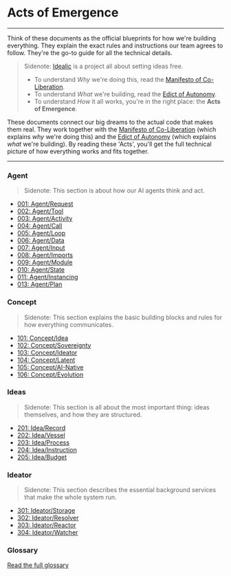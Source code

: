 # Acts of Emergence

---

Think of these documents as the official blueprints for how we're building everything. They explain the exact rules and instructions our team agrees to follow. They're the go-to guide for all the technical details.

> Sidenote: [Idealic](http://idealic.ai) is a project all about setting ideas free.
>
> - To understand _Why_ we're doing this, read the [Manifesto of Co-Liberation](../manifesto/).
> - To understand _What_ we're building, read the [Edict of Autonomy](../edict/).
> - To understand _How_ it all works, you're in the right place: the **Acts of Emergence**.

These documents connect our big dreams to the actual code that makes them real. They work together with the [Manifesto of Co-Liberation](../manifesto/) (which explains _why_ we're doing this) and the [Edict of Autonomy](../edict/) (which explains _what_ we're building). By reading these 'Acts', you'll get the full technical picture of how everything works and fits together.

---

### Agent

> Sidenote: This section is about how our AI agents think and act.

- [001: Agent/Request](./001_agent_request.md)
- [002: Agent/Tool](./002_agent_tool.md)
- [003: Agent/Activity](./003_agent_activity.md)
- [004: Agent/Call](./004_agent_call.md)
- [005: Agent/Loop](./005_agent_loop.md)
- [006: Agent/Data](./006_agent_data.md)
- [007: Agent/Input](./007_agent_input.md)
- [008: Agent/Imports](./008_agent_imports.md)
- [009: Agent/Module](./009_agent_module.md)
- [010: Agent/State](./010_agent_state.md)
- [011: Agent/Instancing](./011_agent_instancing.md)
- [013: Agent/Plan](./013_agent_plan.md)

### Concept

> Sidenote: This section explains the basic building blocks and rules for how everything communicates.

- [101: Concept/Idea](./101_concept_idea.md)
- [102: Concept/Sovereignty](./102_concept_sovereignty.md)
- [103: Concept/Ideator](./103_concept_ideator.md)
- [104: Concept/Latent](./104_concept_latent.md)
- [105: Concept/AI-Native](./105_concept_ai_native.md)
- [106: Concept/Evolution](./106_concept_evolution.md)

### Ideas

> Sidenote: This section is all about the most important thing: ideas themselves, and how they are structured.

- [201: Idea/Record](./201_idea_record.md)
- [202: Idea/Vessel](./202_idea_vessel.md)
- [203: Idea/Process](./203_idea_process.md)
- [204: Idea/Instruction](./204_idea_instruction.md)
- [205: Idea/Budget](./205_idea_budget.md)

### Ideator

> Sidenote: This section describes the essential background services that make the whole system run.

- [301: Ideator/Storage](./301_ideator_storage.md)
- [302: Ideator/Resolver](./302_ideator_resolver.md)
- [303: Ideator/Reactor](./303_ideator_reactor.md)
- [304: Ideator/Watcher](./304_ideator_watcher.md)

### Glossary

[Read the full glossary](./000_glossary.md)
